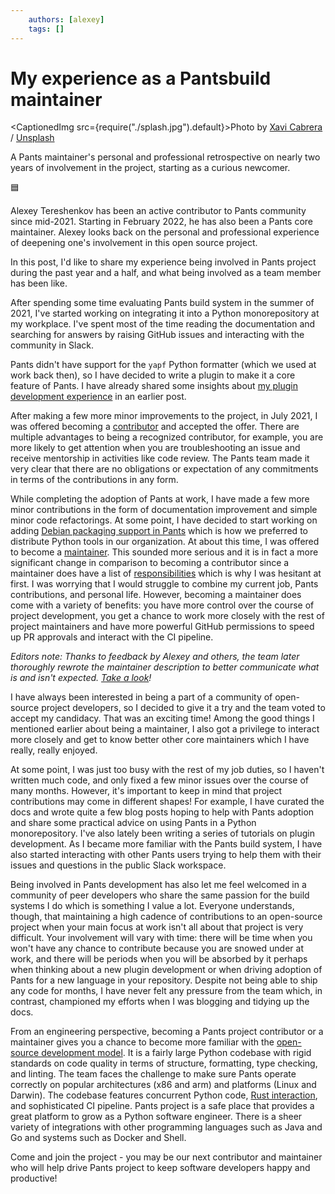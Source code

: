 ```yaml
---
    authors: [alexey]
    tags: []
---
```


# My experience as a Pantsbuild maintainer

<CaptionedImg src={require("./splash.jpg").default}>Photo by [Xavi Cabrera](https://unsplash.com/@xavi_cabrera?utm_source=ghost&utm_medium=referral&utm_campaign=api-credit) / [Unsplash](https://unsplash.com/?utm_source=ghost&utm_medium=referral&utm_campaign=api-credit)</CaptionedImg>

A Pants maintainer's personal and professional retrospective on nearly two years of involvement in the project, starting as a curious newcomer.

<!--truncate-->

🟦

Alexey Tereshenkov has been an active contributor to Pants community since mid-2021. Starting in February 2022, he has also been a Pants core maintainer. Alexey looks back on the personal and professional experience of deepening one's involvement in this open source project.

In this post, I'd like to share my experience being involved in Pants project during the past year and a half, and what being involved as a team member has been like.

After spending some time evaluating Pants build system in the summer of 2021, I've started working on integrating it into a Python monorepository at my workplace. I've spent most of the time reading the documentation and searching for answers by raising GitHub issues and interacting with the community in Slack.

Pants didn't have support for the `yapf` Python formatter (which we used at work back then), so I have decided to write a plugin to make it a core feature of Pants. I have already shared some insights about [my plugin development experience](../2021-09-27-contributing-yapf-support/index.md) in an earlier post.

After making a few more minor improvements to the project, in July 2021, I was offered becoming a [contributor](https://www.pantsbuild.org/docs/the-pants-community#contributors) and accepted the offer. There are multiple advantages to being a recognized contributor, for example, you are more likely to get attention when you are troubleshooting an issue and receive mentorship in activities like code review. The Pants team made it very clear that there are no obligations or expectation of any commitments in terms of the contributions in any form.

While completing the adoption of Pants at work, I have made a few more minor contributions in the form of documentation improvement and simple minor code refactorings. At some point, I have decided to start working on adding [Debian packaging support in Pants](https://github.com/pantsbuild/pants/issues/12421) which is how we preferred to distribute Python tools in our organization. At about this time, I was offered to become a [maintainer](https://www.pantsbuild.org/docs/maintainers). This sounded more serious and it is in fact a more significant change in comparison to becoming a contributor since a maintainer does have a list of [responsibilities](https://www.pantsbuild.org/docs/maintainers#what-do-maintainers-do) which is why I was hesitant at first. I was worrying that I would struggle to combine my current job, Pants contributions, and personal life. However, becoming a maintainer does come with a variety of benefits: you have more control over the course of project development, you get a chance to work more closely with the rest of project maintainers and have more powerful GitHub permissions to speed up PR approvals and interact with the CI pipeline.

_Editors note: Thanks to feedback by Alexey and others, the team later thoroughly rewrote the maintainer description to better communicate what is and isn't expected. [Take a look](https://www.pantsbuild.org/docs/maintainers)!_

I have always been interested in being a part of a community of open-source project developers, so I decided to give it a try and the team voted to accept my candidacy. That was an exciting time! Among the good things I mentioned earlier about being a maintainer, I also got a privilege to interact more closely and get to know better other core maintainers which I have really, really enjoyed.

At some point, I was just too busy with the rest of my job duties, so I haven't written much code, and only fixed a few minor issues over the course of many months. However, it's important to keep in mind that project contributions may come in different shapes! For example, I have curated the docs and wrote quite a few blog posts hoping to help with Pants adoption and share some practical advice on using Pants in a Python monorepository. I've also lately been writing a series of tutorials on plugin development. As I became more familiar with the Pants build system, I have also started interacting with other Pants users trying to help them with their issues and questions in the public Slack workspace.

Being involved in Pants development has also let me feel welcomed in a community of peer developers who share the same passion for the build systems I do which is something I value a lot. Everyone understands, though, that maintaining a high cadence of contributions to an open-source project when your main focus at work isn't all about that project is very difficult. Your involvement will vary with time: there will be time when you won't have any chance to contribute because you are snowed under at work, and there will be periods when you will be absorbed by it perhaps when thinking about a new plugin development or when driving adoption of Pants for a new language in your repository. Despite not being able to ship any code for months, I have never felt any pressure from the team which, in contrast, championed my efforts when I was blogging and tidying up the docs.

From an engineering perspective, becoming a Pants project contributor or a maintainer gives you a chance to become more familiar with the [open-source development model](https://www.pantsbuild.org/docs/contributor-setup). It is a fairly large Python codebase with rigid standards on code quality in terms of structure, formatting, type checking, and linting. The team faces the challenge to make sure Pants operate correctly on popular architectures (x86 and arm) and platforms (Linux and Darwin). The codebase features concurrent Python code, [Rust interaction](https://www.pantsbuild.org/docs/contributions-rust), and sophisticated CI pipeline. Pants project is a safe place that provides a great platform to grow as a Python software engineer. There is a sheer variety of integrations with other programming languages such as Java and Go and systems such as Docker and Shell.

Come and join the project - you may be our next contributor and maintainer who will help drive Pants project to keep software developers happy and productive!